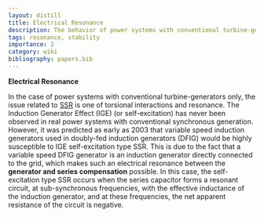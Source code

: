 ```yaml
---
layout: distill
title: Electrical Resonance
description: The behavior of power systems with conventional turbine-generators and variable speed induction generators.
tags: resonance, stability
importance: 2
category: wiki
bibliography: papers.bib
---
```


**Electrical Resonance** <d-cite key="hatziargyriou2021stability"></d-cite>

In the case of power systems with conventional turbine-generators only, the issue related to [SSR](/pswiki/subsynchronous-resonance) is one of torsional interactions and resonance.
The Induction Generator Effect (IGE) (or self-excitation) has never been observed in real power systems with conventional synchronous generation.
However, it was predicted as early as 2003 that variable speed induction generators used in doubly-fed induction generators (DFIG) would be highly susceptible to IGE self-excitation type SSR.
This is due to the fact that a variable speed DFIG generator is an induction generator directly connected to the grid, which makes such an electrical resonance between the **generator and series compensation** possible.
In this case, the self-excitation type SSR occurs when the series capacitor forms a resonant circuit, at sub-synchronous frequencies, with the effective inductance of the induction generator, and at these frequencies, the net apparent resistance of the circuit is negative.
